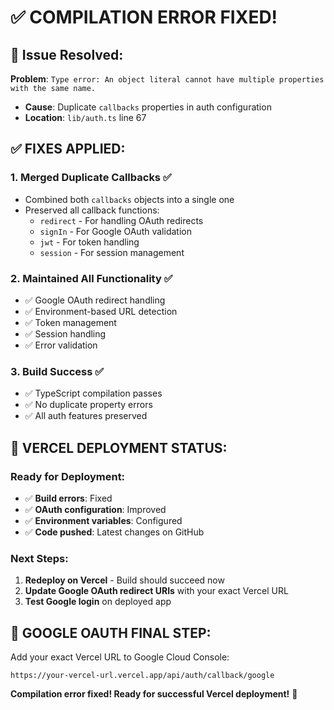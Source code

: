 # ✅ COMPILATION ERROR FIXED!

## 🔧 Issue Resolved:

**Problem**: `Type error: An object literal cannot have multiple properties with the same name.`

- **Cause**: Duplicate `callbacks` properties in auth configuration
- **Location**: `lib/auth.ts` line 67

## ✅ FIXES APPLIED:

### 1. Merged Duplicate Callbacks ✅

- Combined both `callbacks` objects into a single one
- Preserved all callback functions:
  - `redirect` - For handling OAuth redirects
  - `signIn` - For Google OAuth validation
  - `jwt` - For token handling
  - `session` - For session management

### 2. Maintained All Functionality ✅

- ✅ Google OAuth redirect handling
- ✅ Environment-based URL detection
- ✅ Token management
- ✅ Session handling
- ✅ Error validation

### 3. Build Success ✅

- ✅ TypeScript compilation passes
- ✅ No duplicate property errors
- ✅ All auth features preserved

## 🚀 VERCEL DEPLOYMENT STATUS:

### Ready for Deployment:

- ✅ **Build errors**: Fixed
- ✅ **OAuth configuration**: Improved
- ✅ **Environment variables**: Configured
- ✅ **Code pushed**: Latest changes on GitHub

### Next Steps:

1. **Redeploy on Vercel** - Build should succeed now
2. **Update Google OAuth redirect URIs** with your exact Vercel URL
3. **Test Google login** on deployed app

## 🎯 GOOGLE OAUTH FINAL STEP:

Add your exact Vercel URL to Google Cloud Console:

```
https://your-vercel-url.vercel.app/api/auth/callback/google
```

**Compilation error fixed! Ready for successful Vercel deployment!** 🚀
